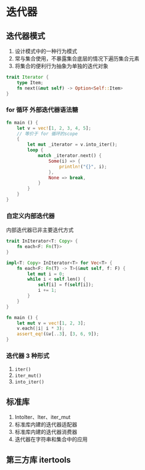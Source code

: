 # 迭代器

## 迭代器模式

1. 设计模式中的一种行为模式
2. 常与集合使用，不暴露集合底层的情况下遍历集合元素
3. 将集合的便利行为抽象为单独的迭代对象

```rust
trait Iterator {
    type Item;
    fn next(&mut self) -> Option<Self::Item>
}
```

### for 循环 外部迭代器语法糖

```rust
fn main () {
    let v = vec![1, 2, 3, 4, 5];
    // 等价于 for 循环的scope
    {
        let mut _iterator = v.into_iter();
        loop {
            match _iterator.next() {
                Some(i) => {
                    println!("{}", i);
                },
                None => break,
            }
        }
    }
}
```

### 自定义内部迭代器

内部迭代器已非主要迭代方式

```rust
trait InIterator<T: Copy> {
    fn each<F: Fn(T)>
}

impl<T: Copy> InIterator<T> for Vec<T> {
    fn each<F: Fn(T) -> T>(&mut self, f: F) {
        let mut i = 0;
        while i < self.len() {
            self[i] = f(self[i]);
            i += 1;
        }
    }
}

fn main () {
    let mut v = vec![1, 2, 3];
    v.each(|i| i * 3);
    assert_eq!(&v[..3], [3, 6, 9]);
}
```

### 迭代器 3 种形式

1. `iter()`
2. `iter_mut()`
3. `into_iter()`

## 标准库

1. IntoIter、Iter、iter_mut
2. 标准库内建的迭代器适配器
3. 标准库内建的迭代器消费器
4. 迭代器在字符串和集合中的应用

## 第三方库 itertools
